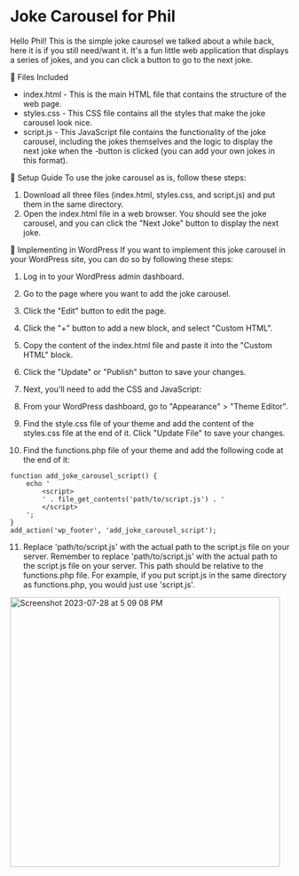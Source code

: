 # Joke Carousel for Phil

Hello Phil! This is the simple joke caurosel we talked about a while back, here it is if you still need/want it. It's a fun little web application that displays a series of jokes, and you can click a button to go to the next joke.

:file_folder: Files Included
* index.html - This is the main HTML file that contains the structure of the web page.
* styles.css - This CSS file contains all the styles that make the joke carousel look nice.
* script.js - This JavaScript file contains the functionality of the joke carousel, including the jokes themselves and the logic to display the next joke when the -button is clicked (you can add your own jokes in this format).

:rocket: Setup Guide
To use the joke carousel as is, follow these steps:

1. Download all three files (index.html, styles.css, and script.js) and put them in the same directory.
2. Open the index.html file in a web browser. You should see the joke carousel, and you can click the "Next Joke" button to display the next joke.

:wrench: Implementing in WordPress
If you want to implement this joke carousel in your WordPress site, you can do so by following these steps:

1. Log in to your WordPress admin dashboard.
2. Go to the page where you want to add the joke carousel.
3. Click the "Edit" button to edit the page.
4. Click the "+" button to add a new block, and select "Custom HTML".
5. Copy the content of the index.html file and paste it into the "Custom HTML" block.
6. Click the "Update" or "Publish" button to save your changes.
7. Next, you'll need to add the CSS and JavaScript:

8. From your WordPress dashboard, go to "Appearance" > "Theme Editor".
9. Find the style.css file of your theme and add the content of the styles.css file at the end of it. Click "Update File" to save your changes.
10. Find the functions.php file of your theme and add the following code at the end of it:

```
function add_joke_carousel_script() {
    echo '
        <script>
        ' . file_get_contents('path/to/script.js') . '
        </script>
    ';
}
add_action('wp_footer', 'add_joke_carousel_script');
```
11. Replace 'path/to/script.js' with the actual path to the script.js file on your server. Remember to replace 'path/to/script.js' with the actual path to the script.js file on your server. This path should be relative to the functions.php file. For example, if you put script.js in the same directory as functions.php, you would just use 'script.js'.

<img width="486" alt="Screenshot 2023-07-28 at 5 09 08 PM" src="https://github.com/turingblocks/JokeCarousel/assets/101488664/a4e60952-56ac-48ac-8de8-4ab7dbe32645">
